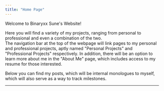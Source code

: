 ```yaml
---
title: "Home Page"
---
```


Welcome to Binaryxx Sune's Website!  
  
Here you will find a variety of my projects, ranging from personal to professional and even a combination of the two.  
The navigation bar at the top of the webpage will link pages to my personal and professional projects, aptly named "Personal Projects" and "Professional Projects" respectively. In addition, there will be an option to learn more about me in the "About Me" page, which includes access to my resume for those interested.  
  
Below you can find my posts, which will be internal monologues to myself, which will also serve as a way to track milestones.
<hr>
